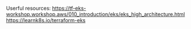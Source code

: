 Userful resources: https://tf-eks-workshop.workshop.aws/010_introduction/eks/eks_high_architecture.html
<br>
https://learnk8s.io/terraform-eks
